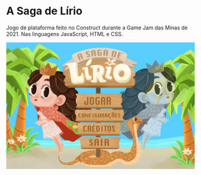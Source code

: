 # A Saga de Lírio
Jogo de plataforma feito no Construct durante a Game Jam das Minas de 2021. Nas linguagens JavaScript, HTML e CSS.

![](img.png)
